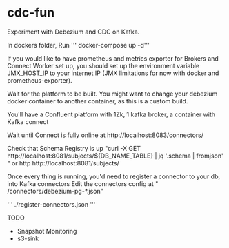 # cdc-fun

Experiment with Debezium and CDC on Kafka.

In dockers folder, Run
''' docker-compose up -d'''

If you would like to have prometheus and metrics exporter for Brokers and Connect Worker set up, you should set up the environment variable JMX_HOST_IP to your internet IP (JMX limitations for now with docker and prometheus-exporter).


Wait for the platform to be built.
You might want to change your debezium docker container to another container, as this is a custom build.

You'll have a Confluent platform with 1Zk, 1 kafka broker, a container with Kafka connect

Wait until Connect is fully online at http://localhost:8083/connectors/

Check that Schema Registry is up
"curl -X GET http://localhost:8081/subjects/${DB_NAME_TABLE} | jq '.schema | fromjson'
" or http http://localhost:8081/subjects/

Once every thing is running, you'd need to register a connector to your db, into Kafka connectors
Edit the connectors config at  " /connectors/debezium-pg-\*.json"

''' ./register-connectors.json '''
<!--
Check UIs at
   http://localhost:8000 for Landoop Connect UI
   http://localhost:8001 for Landoop Kafka Topic UI
   http://localhost:8000 for Landoop Confluent Schema registry UI
   http://localhost:9090 for Prometheus to explore metrics
   http://localhost:3000 for Grafana to configure

 -->

TODO
 - Snapshot Monitoring
 - s3-sink
